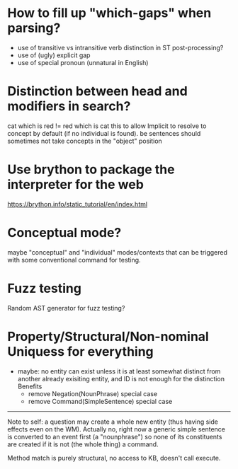 # How to fill up "which-gaps" when parsing?
- use of transitive vs intransitive verb distinction in ST post-processing?
- use of (ugly) explicit gap
- use of special pronoun (unnatural in English)

# Distinction between head and modifiers in search?
cat which is red != red which is cat
this to allow Implicit to resolve to concept by default (if no individual is found).
be sentences should sometimes not take concepts in the "object" position

# Use brython to package the interpreter for the web
https://brython.info/static_tutorial/en/index.html

# Conceptual mode?
maybe "conceptual" and "individual" modes/contexts that can be triggered with some conventional command for testing.

# Fuzz testing
Random AST generator for fuzz testing?

# Property/Structural/Non-nominal Uniquess for everything
- maybe: no entity can exist unless it is at least somewhat distinct from another already exisiting entity, and ID is not enough for the distinction
	Benefits
	- remove Negation(NounPhrase) special case 
	- remove Command(SimpleSentence) special case

---------------------
Note to self: a question may create a whole new entity (thus having side effects even on the WM). Actually no, right now a generic simple sentence is converted to an event first (a "nounphrase") so none of its constituents are created if it is not (the whole thing) a command.

Method match is purely structural, no access to KB, doesn't call execute.